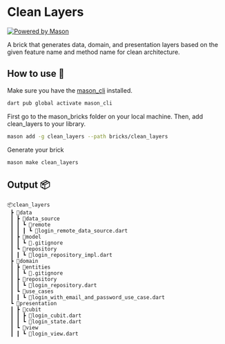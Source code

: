 # Clean Layers

[![Powered by Mason](https://img.shields.io/endpoint?url=https%3A%2F%2Ftinyurl.com%2Fmason-badge)](https://github.com/felangel/mason)

A brick that generates data, domain, and presentation layers based on the given feature name and method name for clean architecture.

## How to use 🚀

Make sure you have the [mason_cli](https://github.com/felangel/mason/tree/master/packages/mason_cli) installed.
```sh
dart pub global activate mason_cli
```

First go to the mason_bricks folder on your local machine. Then, add clean_layers to your library.
```sh
mason add -g clean_layers --path bricks/clean_layers
```

Generate your brick
```sh
mason make clean_layers
```

## Output 📦

```
📦clean_layers
 ┣ 📂data
 ┃ ┣ 📂data_source
 ┃ ┃ ┗ 📂remote
 ┃ ┃ ┃ ┗ 📜login_remote_data_source.dart
 ┃ ┣ 📂model
 ┃ ┃ ┗ 📜.gitignore
 ┃ ┗ 📂repository
 ┃ ┃ ┗ 📜login_repository_impl.dart
 ┣ 📂domain
 ┃ ┣ 📂entities
 ┃ ┃ ┗ 📜.gitignore
 ┃ ┣ 📂repository
 ┃ ┃ ┗ 📜login_repository.dart
 ┃ ┗ 📂use_cases
 ┃ ┃ ┗ 📜login_with_email_and_password_use_case.dart
 ┗ 📂presentation
 ┃ ┣ 📂cubit
 ┃ ┃ ┣ 📜login_cubit.dart
 ┃ ┃ ┗ 📜login_state.dart
 ┃ ┗ 📂view
 ┃ ┃ ┗ 📜login_view.dart
```

